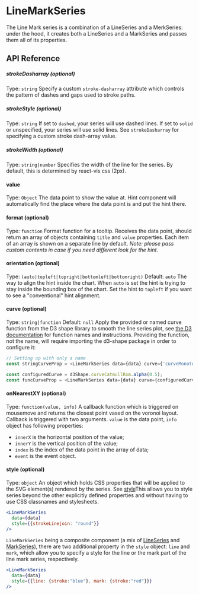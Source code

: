 # LineMarkSeries

The Line Mark series is a combination of a LineSeries and a MerkSeries: under the hood, it creates both a LineSeries and a MarkSeries and passes them all of its properties.

<!-- INJECT:"LineMarkChart" -->

## API Reference

##### strokeDasharray (optional)
Type: `string`
Specify a custom `stroke-dasharray` attribute which controls the pattern of dashes and gaps used to stroke paths.

##### strokeStyle (optional)
Type: `string`
If set to `dashed`, your series will use dashed lines. If set to `solid` or unspecified, your series will use solid lines. See `strokeDasharray` for specifying a custom stroke dash-array value.

##### strokeWidth (optional)
Type: `string|number`
Specifies the width of the line for the series. By default, this is determined by react-vis css (2px).

#### value
Type: `Object`
The data point to show the value at. Hint component will automatically find the place where the data point is and put the hint there.

#### format (optional)
Type: `function`
Format function for a tooltip. Receives the data point, should return an array of objects containing `title` and `value` properties. Each item of an array is shown on a separate line by default.
_Note: please pass custom contents in case if you need different look for the hint._

#### orientation (optional)
Type: `(auto|topleft|topright|bottomleft|bottomright)`
Default: `auto`
The way to align the hint inside the chart. When `auto` is set the hint is trying to stay inside the bounding box of the chart.
Set the hint to `topleft` if you want to see a "conventional" hint alignment.

#### curve (optional)
Type: `string|function`
Default: `null`
Apply the provided or named curve function from the D3 shape library to smooth the line series plot, see [the D3 documentation](https://github.com/d3/d3-shape#curves) for function names and instructions. Providing the function, not the name, will require importing the d3-shape package in order to configure it:

```javascript
// Setting up with only a name
const stringCurveProp = <LineMarkSeries data={data} curve={'curveMonotoneX'} .../>;

const configuredCurve = d3Shape.curveCatmullRom.alpha(0.5);
const funcCurveProp = <LineMarkSeries data={data} curve={configuredCurve} .../>;
```

#### onNearestXY (optional)
Type: `function(value, info)`
A callback function which is triggered on mousemove and returns the closest point vased on the voronoi layout.
Callback is triggered with two arguments. `value` is the data point, `info` object has following properties:
- `innerX` is the horizontal position of the value;
- `innerY` is the vertical position of the value;
- `index` is the index of the data point in the array of data;
- `event` is the event object.

#### style (optional)
Type: `object`
An object which holds CSS properties that will be applied to the SVG element(s) rendered by the series. See [style](style.md)This allows you to style series beyond the other explicitly defined properties and without having to use CSS classnames and stylesheets.

```jsx
<LineMarkSeries
  data={data}
  style={{strokeLinejoin: "round"}}
/>
```

`LineMarkSeries` being a composite component (a mix of [LineSeries](line-series.md) and [MarkSeries](mark-series.md)), there are two additional property in the `style` object: `line` and `mark`, which allow you to specify a style for the line or the mark part of the line mark series, respectively.

```jsx
<LineMarkSeries
  data={data}
  style={{line: {stroke:"blue"}, mark: {stroke:"red"}}}
/>
```
